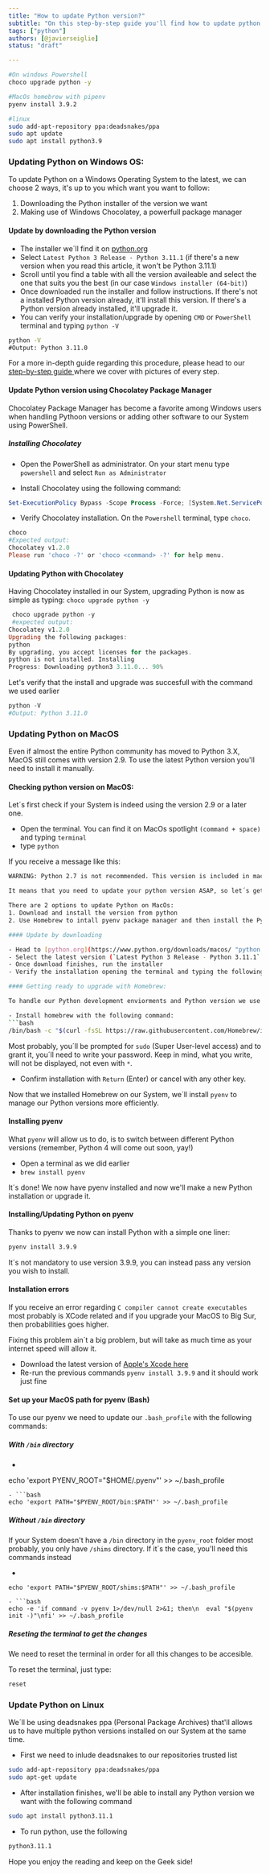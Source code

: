 ```yaml
---
title: "How to update Python version?"
subtitle: "On this step-by-step guide you'll find how to update python version on all mayor Operating Systems (Windows, MacOS and Linux) making use of Chocolatey, Homebrew and Deadsnakes as well with the option to download and install from python.org"
tags: ["python"]
authors: [@javierseiglie]
status: "draft"

---
```


```bash
#On windows Powershell
choco upgrade python -y

#MacOs homebrew with pipenv
pyenv install 3.9.2 

#linux
sudo add-apt-repository ppa:deadsnakes/ppa
sudo apt update
sudo apt install python3.9
```

### Updating Python on Windows OS:

To update Python on a Windows Operating System to the latest, we can choose 2 ways, it's up to you which want you want to follow:

1. Downloading the Python installer of the version we want
2. Making use of Windows Chocolatey, a powerfull package manager 

#### Update by downloading the Python version

- The installer we´ll find it on [python.org](https://www.python.org/downloads/windows/ "python.org")
- Select `Latest Python 3 Release - Python 3.11.1` (if there's a new version when you read this article, it won't be Python 3.11.1)
- Scroll until you find a table with all the version availeable and select the one that suits you the best (in our case `Windows installer (64-bit)`)
- Once downloaded run the installer and follow instructions. If there's not a installed Python version already, it'll install this version. If there's a Python version already installed, it'll upgrade it. 
- You can verify your installation/upgrade by opening `CMD` or `PowerShell` terminal and typing `python -V`

```cmd
python -V
#Output: Python 3.11.0
```

For a more in-depth guide regarding this procedure, please head to our [step-by-step guide ](https://4geeks.com/how-to/how-to-update-python-on-windows "step-by-step guide ") where we cover with pictures of every step.

#### Update Python version using Chocolatey Package Manager

Chocolatey Package Manager has become a favorite among Windows users when handling Pythoon versions or adding other software to our System using PowerShell.

##### Installing Chocolatey

- Open the PowerShell as administrator. On your start menu type `powershell` and select `Run as Administrator`

- Install Chocolatey using the following command:
```powershell
Set-ExecutionPolicy Bypass -Scope Process -Force; [System.Net.ServicePointManager]::SecurityProtocol = [System.Net.ServicePointManager]::SecurityProtocol -bor 3072; iex ((New-Object System.Net.WebClient).DownloadString('https://community.chocolatey.org/install.ps1'))
```

- Verify Chocolatey installation. On the `Powershell` terminal, type `choco`.

```powershell
choco
#Expected output: 
Chocolatey v1.2.0
Please run 'choco -?' or 'choco <command> -?' for help menu.
```

#### Updating Python with Chocolatey

Having Chocolatey installed in our System, upgrading Python is now as simple as typing:
`choco upgrade python -y`

```powershell
 choco upgrade python -y
 #expected output:
Chocolatey v1.2.0
Upgrading the following packages:
python
By upgrading, you accept licenses for the packages.
python is not installed. Installing
Progress: Downloading python3 3.11.0... 90%
```

Let's verify that the install and upgrade was succesfull with the command we used earlier

```powershell
python -V
#Output: Python 3.11.0
```

### Updating Python on MacOS

Even if almost the entire Python community has moved to Python 3.X, MacOS still comes with version 2.9. To use the latest Python version you'll need to install it manually.

#### Checking python version on MacOS:

Let´s first check if your System is indeed using the version 2.9 or a later one. 

- Open the terminal. You can find it on MacOs spotlight `(command + space)` and typing `terminal`
- type `python`

If you receive a message like this: 

```bash 
WARNING: Python 2.7 is not recommended. This version is included in macOS for compatibility with legacy software. Future versions of macOS will not include Python 2.7. Instead, it is recommended that you transition to using 'python3' from within Terminal.```

It means that you need to update your python version ASAP, so let´s get into it.

There are 2 options to update Python on MacOs:
1. Download and install the version from python
2. Use Homebrew to intall pyenv package manager and then install the Python version(s) you want

#### Update by downloading

- Head to [python.org](https://www.python.org/downloads/macos/ "python.org")
- Select the latest version (`Latest Python 3 Release - Python 3.11.1` latest version when writing this article ) or scroll until you find the version you want.
- Once download finishes, run the installer
- Verify the installation opening the terminal and typing the following command `python -V`

#### Getting ready to upgrade with Homebrew:

To handle our Python development enviorments and Python version we use `Homebrew`, a powerfull package manager for all Mac Operating Systems.

- Install homebrew with the following command:
```bash
/bin/bash -c "$(curl -fsSL https://raw.githubusercontent.com/Homebrew/install/HEAD/install.sh)"
```
Most probably, you´ll be prompted for `sudo` (Super User-level access) and to grant it, you´ll need to write your password. Keep in mind, what you write, will not be displayed, not even with `*`.
- Confirm installation with `Return` (Enter) or cancel with any other key.

Now that we installed Homebrew on our System, we´ll install `pyenv` to manage our Python versions more efficiently.

#### Installing pyenv

What `pyenv` will allow us to do, is to switch between different Python versions (remember, Python 4 will come out soon, yay!)

- Open a terminal as we did earlier
- `brew install pyenv`

It´s done! We now have pyenv installed and now we'll make a new Python installation or upgrade it.

#### Installing/Updating Python on pyenv 

Thanks to pyenv we now can install Python with a simple one liner:

```bash
pyenv install 3.9.9
```

It´s not mandatory to use version 3.9.9, you can instead pass any version you wish to install.

#### Installation errors

If you receive an error regarding `C compiler cannot create executables` most probably is XCode related and if you upgrade your MacOS to Big Sur, then probabilities goes higher.

Fixing this problem ain´t a big problem, but will take as much time as your internet speed will allow it. 

- Download the latest version of [Apple's Xcode here](https://developer.apple.com/download/ "Apple's Xcode here")
- Re-run the previous commands `pyenv install 3.9.9` and it should work just fine

#### Set up your MacOS path for pyenv (Bash)

To use our pyenv we need to update our `.bash_profile` with the following commands:

##### With `/bin` directory
-  ```bash 
 echo 'export PYENV_ROOT="$HOME/.pyenv"' >> ~/.bash_profile
 ```
- ```bash 
echo 'export PATH="$PYENV_ROOT/bin:$PATH"' >> ~/.bash_profile
 ```

##### Without `/bin` directory
If your System doesn't have a `/bin` directory in the `pyenv_root` folder most probably, you only have `/shims` directory. If it´s the case, you'll need this commands instead

- ```bash
`echo 'export PATH="$PYENV_ROOT/shims:$PATH"' >> ~/.bash_profile`
```
- ```bash
echo -e 'if command -v pyenv 1>/dev/null 2>&1; then\n  eval "$(pyenv init -)"\nfi' >> ~/.bash_profile
```

##### Reseting the terminal to get the changes

We need to reset the terminal in order for all this changes to be accesible.

To reset the terminal, just type:

```bash
reset
```

### Update Python on Linux

We´ll be using deadsnakes ppa (Personal Package Archives) that'll allows us to have multiple python versions installed on our System at the same time.

- First we need to inlude deadsnakes to our repositories trusted list
```bash
sudo add-apt-repository ppa:deadsnakes/ppa
sudo apt-get update
```

- After installation finishes, we'll be able to install any Python version we want with the following command
```bash
sudo apt install python3.11.1
```

- To run python, use the following 
```bash
python3.11.1
```

Hope you enjoy the reading and keep on the Geek side!
